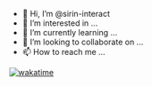 - 👋 Hi, I’m @sirin-interact
- 👀 I’m interested in ...
- 🌱 I’m currently learning ...
- 💞️ I’m looking to collaborate on ...
- 📫 How to reach me ...

<!---
sirin-interact/sirin-interact is a ✨ special ✨ repository because its `README.md` (this file) appears on your GitHub profile.
You can click the Preview link to take a look at your changes.
--->

[![wakatime](https://wakatime.com/badge/user/8cda7df5-3ef3-4a56-bd2a-8e227d8cb0cc.svg)](https://wakatime.com/@8cda7df5-3ef3-4a56-bd2a-8e227d8cb0cc)
